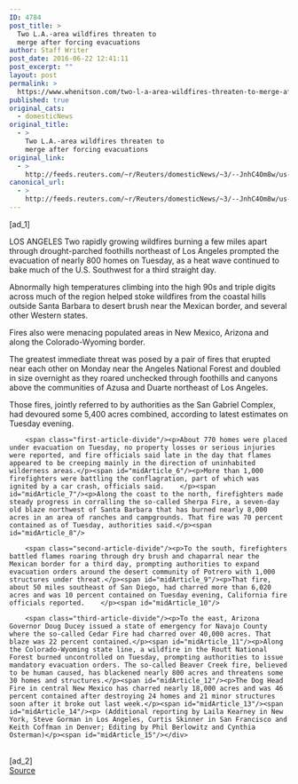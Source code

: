 ```yaml
---
ID: 4784
post_title: >
  Two L.A.-area wildfires threaten to
  merge after forcing evacuations
author: Staff Writer
post_date: 2016-06-22 12:41:11
post_excerpt: ""
layout: post
permalink: >
  https://www.whenitson.com/two-l-a-area-wildfires-threaten-to-merge-after-forcing-evacuations/
published: true
original_cats:
  - domesticNews
original_title:
  - >
    Two L.A.-area wildfires threaten to
    merge after forcing evacuations
original_link:
  - >
    http://feeds.reuters.com/~r/Reuters/domesticNews/~3/--JnhC4Om8w/us-usa-wildfires-idUSKCN0Z7270
canonical_url:
  - >
    http://feeds.reuters.com/~r/Reuters/domesticNews/~3/--JnhC4Om8w/us-usa-wildfires-idUSKCN0Z7270
---
```

 [ad_1]
<br><div id="articleText">
<span id="midArticle_start"/>

<span id="midArticle_0"/><span class="focusParagraph" readability="5"><p><span class="articleLocation">LOS ANGELES</span> Two rapidly growing wildfires burning a few miles apart through drought-parched foothills northeast of Los Angeles prompted the evacuation of nearly 800 homes on Tuesday, as a heat wave continued to bake much of the U.S. Southwest for a third straight day.</p></span><span id="midArticle_1"/><p>Abnormally high temperatures climbing into the high 90s and triple digits across much of the region helped stoke wildfires from the coastal hills outside Santa Barbara to desert brush near the Mexican border, and several other Western states.</p><span id="midArticle_2"/><p>Fires also were menacing populated areas in New Mexico, Arizona and along the Colorado-Wyoming border.</p><span id="midArticle_3"/><p>The greatest immediate threat was posed by a pair of fires that erupted near each other on Monday near the Angeles National Forest and doubled in size overnight as they roared unchecked through foothills and canyons above the communities of Azusa and Duarte northeast of Los Angeles.</p><span id="midArticle_4"/><p>Those fires, jointly referred to by authorities as the San Gabriel Complex, had devoured some 5,400 acres combined, according to latest estimates on Tuesday evening.</p><span id="midArticle_5"/>
        
        <span class="first-article-divide"/><p>About 770 homes were placed under evacuation on Tuesday, no property losses or serious injuries were reported, and fire officials said late in the day that flames appeared to be creeping mainly in the direction of uninhabited wilderness areas.</p><span id="midArticle_6"/><p>More than 1,000 firefighters were battling the conflagration, part of which was ignited by a car crash, officials said.    </p><span id="midArticle_7"/><p>Along the coast to the north, firefighters made steady progress in corralling the so-called Sherpa Fire, a seven-day old blaze northwest of Santa Barbara that has burned nearly 8,000 acres in an area of ranches and campgrounds. That fire was 70 percent contained as of Tuesday, authorities said.</p><span id="midArticle_8"/>
        
        <span class="second-article-divide"/><p>To the south, firefighters battled flames roaring through dry brush and chaparral near the Mexican border for a third day, prompting authorities to expand evacuation orders around the desert community of Potrero with 1,000 structures under threat.</p><span id="midArticle_9"/><p>That fire, about 50 miles southeast of San Diego, had charred more than 6,020 acres and was 10 percent contained on Tuesday evening, California fire officials reported.    </p><span id="midArticle_10"/>
        
        <span class="third-article-divide"/><p>To the east, Arizona Governor Doug Ducey issued a state of emergency for Navajo County where the so-called Cedar Fire had charred over 40,000 acres. That blaze was 22 percent contained.</p><span id="midArticle_11"/><p>Along the Colorado-Wyoming state line, a wildfire in the Routt National Forest burned uncontrolled on Tuesday, prompting authorities to issue mandatory evacuation orders. The so-called Beaver Creek fire, believed to be human caused, has blackened nearly 800 acres and threatens some 30 homes and structures.</p><span id="midArticle_12"/><p>The Dog Head Fire in central New Mexico has charred nearly 18,000 acres and was 46 percent contained after destroying 24 homes and 21 minor structures soon after it broke out last week.</p><span id="midArticle_13"/><span id="midArticle_14"/><p> (Additional reporting by Laila Kearney in New York, Steve Gorman in Los Angeles, Curtis Skinner in San Francisco and Keith Coffman in Denver; Editing by Phil Berlowitz and Cynthia Osterman)</p><span id="midArticle_15"/></div>
<br>[ad_2]
<br><a href="http://feeds.reuters.com/~r/Reuters/domesticNews/~3/--JnhC4Om8w/us-usa-wildfires-idUSKCN0Z7270">Source </a>